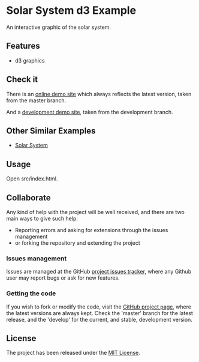 # Solar System d3 Example

An interactive graphic of the solar system.

## Features

- d3 graphics

## Check it

There is an [online demo site][demo-site] which always reflects the latest version, taken from the master branch.

And a [development demo site][demo-site-development], taken from the development branch.

## Other Similar Examples

- [Solar System](https://bl.ocks.org/tlfrd/155feca25ebe85b6f31b56945e912b4e)

## Usage

Open src/index.html.

## Collaborate

Any kind of help with the project will be well received, and there are two main ways to give such help:

- Reporting errors and asking for extensions through the issues management
- or forking the repository and extending the project

### Issues management

Issues are managed at the GitHub [project issues tracker][issues], where any Github user may report bugs or ask for new features.

### Getting the code

If you wish to fork or modify the code, visit the [GitHub project page][scm], where the latest versions are always kept. Check the 'master' branch for the latest release, and the 'develop' for the current, and stable, development version.

## License

The project has been released under the [MIT License][license].

[issues]: https://github.com/Bernardo-MG/solar-system-d3-example/issues
[license]: http://www.opensource.org/licenses/mit-license.php
[scm]: https://github.com/Bernardo-MG/solar-system-d3-example

[demo-site]: https://docs.bernardomg.com/solar-system-d3-example
[demo-site-development]: https://docs.bernardomg.com/development/solar-system-d3-example
